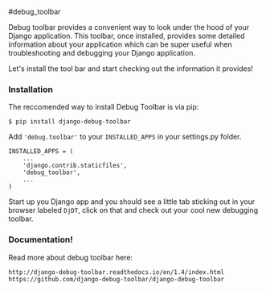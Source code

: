 #debug_toolbar

Debug toolbar provides a convenient way to look under the hood of your Django application. This toolbar, once installed, provides some detailed information about your application which can be super useful when troubleshooting and debugging your Django application.

Let's install the tool bar and start checking out the information it provides!

### Installation
The reccomended way to install Debug Toolbar is via pip:

```
$ pip install django-debug-toolbar
```

Add ```'debug.toolbar'``` to your ```INSTALLED_APPS``` in your settings.py folder.

```
INSTALLED_APPS = (
    ...
    'django.contrib.staticfiles',
    'debug_toolbar',
    ...
)   
```

Start up you Django app and you should see a little tab sticking out in your browser labeled ```DjDT```, click on that and check out your cool new debugging toolbar.

### Documentation!

Read more about debug toolbar here:
```
http://django-debug-toolbar.readthedocs.io/en/1.4/index.html
https://github.com/django-debug-toolbar/django-debug-toolbar
```
